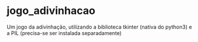 # jogo_adivinhacao
 Um jogo da adivinhação, utilizando a biblioteca tkinter (nativa do python3) e a PIL (precisa-se ser instalada separadamente)

